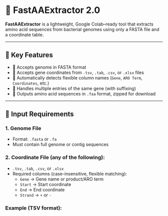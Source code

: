 # 🧬 FastAAExtractor 2.0

**FastAAExtractor** is a lightweight, Google Colab–ready tool that extracts amino acid sequences from bacterial genomes using only a FASTA file and a coordinate table.

---

## 🧪 Key Features

- 🧬 Accepts genome in FASTA format
- 📄 Accepts gene coordinates from `.tsv`, `.tab`, `.csv`, or `.xlsx` files
- 🧠 Automatically detects flexible column names (`Gene`, `ARO Term`, `Coordinates`, etc.)
- 🔁 Handles multiple entries of the same gene (with suffixing)
- 💾 Outputs amino acid sequences in `.faa` format, zipped for download

---

## 📂 Input Requirements

### 1. Genome File
- Format: `.fasta` or `.fa`
- Must contain full genome or contig sequences

### 2. Coordinate File (any of the following):
- `.tsv`, `.tab`, `.csv`, or `.xlsx`
- Required columns (case-insensitive, flexible matching):
  - `Gene` → Gene name or product/ARO term
  - `Start` → Start coordinate
  - `End` → End coordinate
  - `Strand` → `+` or `-`

### Example (TSV format):

